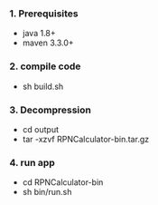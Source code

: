 ### 1. Prerequisites

* java 1.8+
* maven 3.3.0+

###  2. compile code
* sh build.sh

###  3. Decompression
* cd output
* tar -xzvf RPNCalculator-bin.tar.gz

###  4. run app
* cd RPNCalculator-bin
* sh bin/run.sh